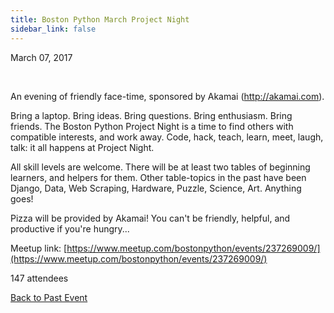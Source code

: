 ```yaml
---
title: Boston Python March Project Night
sidebar_link: false
---
```


March 07, 2017


   

An evening of friendly face-time, sponsored by Akamai (http://akamai.com).

Bring a laptop. Bring ideas. Bring questions. Bring enthusiasm. Bring friends. The Boston Python Project Night is a time to find others with compatible interests, and work away. Code, hack, teach, learn, meet, laugh, talk: it all happens at Project Night.

All skill levels are welcome. There will be at least two tables of beginning learners, and helpers for them. Other table-topics in the past have been Django, Data, Web Scraping, Hardware, Puzzle, Science, Art. Anything goes!

Pizza will be provided by Akamai! You can't be friendly, helpful, and productive if you're hungry...


Meetup link: [https://www.meetup.com/bostonpython/events/237269009/](https://www.meetup.com/bostonpython/events/237269009/)

147 attendees

[Back to Past Event](past-events.md)